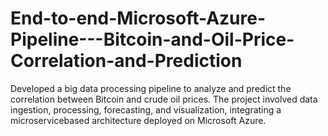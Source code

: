 # End-to-end-Microsoft-Azure-Pipeline---Bitcoin-and-Oil-Price-Correlation-and-Prediction
Developed a big data processing pipeline to analyze and predict the correlation between Bitcoin and crude oil prices. The project involved data ingestion, processing, forecasting, and visualization, integrating a microservicebased architecture deployed on Microsoft Azure.
